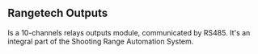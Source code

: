 ## Rangetech Outputs
Is a 10-channels relays outputs module, communicated by RS485. It's an integral part of the Shooting Range Automation System.
